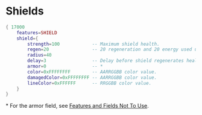 # Shields
```lua
{ 17000
    features=SHIELD
    shield={
        strength=100            -- Maximum shield health.
        regen=20                -- 20 regeneration and 20 energy used up per second.
        radius=40
        delay=3                 -- Delay before shield regenerates health after taking damage.
        armor=0                 -- *
		color=0xFFFFFFFF        -- AARRGGBB color value.
		damagedColor=0xFFFFFFFF -- AARRGGBB color value.
		lineColor=0xFFFFFF      -- RRGGBB color value.
    }
}
```
\* For the armor field, see [Features and Fields Not To Use](./features_and_fields_not_to_use.md#armor).
